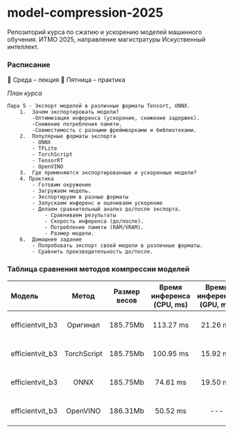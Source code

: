 # model-compression-2025

Репозиторий курса по сжатию и ускорению моделей машинного обучения.
ИТМО 2025, направление магистратуры Искуственный интеллект.

### Расписание

📅 Среда – лекция
📅 Пятница – практика

*План курса*
```
Пара 5 - Экспорт моделей в различные форматы Tensort, ONNX.
    1.	Зачем экспортировать модели?
        -Оптимизация инференса (ускорение, снижение задержек).
        -Снижение потребления памяти.
        -Совместимость с разными фреймворками и библиотеками.
    2.	Популярные форматы экспорта
        - ONNX
        - TFLite
        - TorchScript
        - TensorRT
        - OpenVINO
    3.	Где применяются экспортированные и ускоренные модели?
    4. Практика
        - Готовим окружение
        - Загружаем модель.
        - Экспортируем в разные форматы
        - Запускаем инференс и оцениваем ускорение
        - Делаем сравнительный анализ до/после экспорта.
            - Сравниваем результаты
            - Скорость инференса (до/после).
            - Потребление памяти (RAM/VRAM).
            - Размер модели.
    6.	Домашнее задание
        - Попробовать экспорт своей модели в различные форматы.
        - Сравнить производительность до/после.

```
### Таблица сравнения методов компрессии моделей

| Модель    |    Метод    | Размер весов | Время инференса (CPU, ms) | Время инференса (GPU, ms) | Использование RAM (MB) | Использование VRAM (MB) |  Качество (Precision, Recall, F1-Score))  |
| :-------------- | :--------------: | :---------------------: | :-------------------------------------: | :-------------------------------------: | :---------------------------------: | :----------------------------------: | :-----------------------------------------------: |
| efficientvit_b3 | Оригинал |        185.75Mb        |               113.27 ms               |                21.26 ms                |              764.75 MB              |              539.00 Mb              | 0.8474 precision 0.8342 recall 0.8239 f1-score |
| efficientvit_b3 | TorchScript |        185.75Mb        |               100.95 ms               |                15.92 ms                |              99.5 MB              |              537.00 Mb              | 0.8474 precision 0.8342 recall 0.8239 f1-score |
| efficientvit_b3 | ONNX |        185.75Mb        |               74.61 ms               |                19.50 ms                |              185.56 MB              |              278 Mb              | 0.8474 precision 0.8342 recall 0.8239 f1-score |
| efficientvit_b3 | OpenVINO |        186.31Mb        |               50.52 ms               |                ---                |              391.25 MB              |              ---              | 0.8474 precision 0.8342 recall 0.8239 f1-score |


